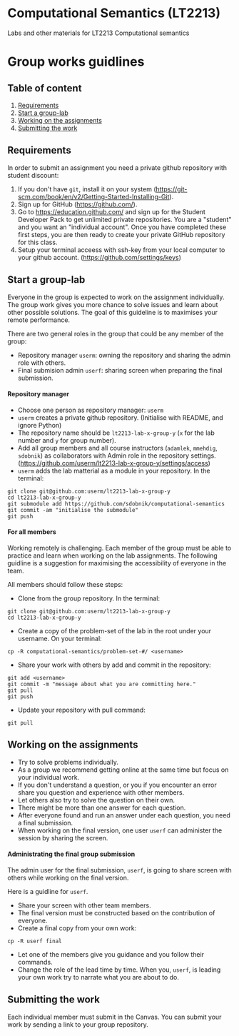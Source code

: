 # Computational Semantics (LT2213)

Labs and other materials for LT2213 Computational semantics


# Group works guidlines

## Table of content
1. [Requirements](#requirements)
2. [Start a group-lab](#start-a-group-lab)
3. [Working on the assignments](#working-on-the-assignments)
4. [Submitting the work](#submitting-the-work)


## Requirements

In order to submit an assignment you need a private github repository with student discount:

1. If you don't have `git`, install it on your system (https://git-scm.com/book/en/v2/Getting-Started-Installing-Git).
1. Sign up for GitHub (https://github.com/).
1. Go to https://education.github.com/ and sign up for the Student Developer Pack to get unlimited private repositories. You are a "student" and you want an "individual account". Once you have completed these first steps, you are then ready to create your private GitHub repository for this class.
1. Setup your terminal acceess with ssh-key from your local computer to your github account. (https://github.com/settings/keys)

## Start a group-lab

Everyone in the group is expected to work on the assignment individually.
The group work gives you more chance to solve issues and learn about other possible solutions.
The goal of this guideline is to maximises your remote performance.

There are two general roles in the group that could be any member of the group:
- Repository manager `userm`: owning the repository and sharing the admin role with others.
- Final submision admin `userf`: sharing screen when preparing the final submission.


#### Repository manager

- Choose one person as repository manager: `userm`
- `userm` creates a private github repository. (Initialise with README, and ignore Python) 
- The repository name should be `lt2213-lab-x-group-y` (`x` for the lab number and `y` for group number).
- Add all group members and all course instructors (`adamlek`, `mmehdig`, `sdobnik`) as collaborators with Admin role in the repository settings.
(https://github.com/userm/lt2213-lab-x-group-y/settings/access)
- `userm` adds the lab matterial as a module in your repository.
In the terminal:
```
git clone git@github.com:userm/lt2213-lab-x-group-y
cd lt2213-lab-x-group-y
git submodule add https://github.com/sdobnik/computational-semantics
git commit -am "initialise the submodule"
git push
```

#### For all members

Working remotely is challenging. Each member of the group must be able to practice and learn when working on the lab assignments.
The following guidline is a suggestion for maximising the accessibility of everyone in the team.

All members should follow these steps:

- Clone from the group repository. In the terminal:
```
git clone git@github.com:userm/lt2213-lab-x-group-y
cd lt2213-lab-x-group-y
```
- Create a copy of the problem-set of the lab in the root under your username. On your terminal:
```
cp -R computational-semantics/problem-set-#/ <username>
```
- Share your work with others by add and commit in the repository:
```
git add <username>
git commit -m "message about what you are committing here."
git pull 
git push
```
- Update your repository with pull command:
```
git pull 
```

## Working on the assignments

- Try to solve problems individually.
- As a group we recommend getting online at the same time but focus on your individual work.
- If you don't understand a question, or you if you encounter an error share you question and experience with other members. 
- Let others also try to solve the question on their own.
- There might be more than one answer for each question.
- After everyone found and run an answer under each question, you need a final submission.
- When working on the final version, one user `userf` can administer the session by sharing the screen.

#### Administrating the final group submission

The admin user for the final submission, `userf`, is going to share screen with others while working on the final version.

Here is a guidline for `userf`.
- Share your screen with other team members.
- The final version must be constructed based on the contribution of everyone.
- Create a final copy from your own work:
```
cp -R userf final
```
- Let one of the members give you guidance and you follow their commands. 
- Change the role of the lead time by time. When you, `userf`, is leading your own work try to narrate what you are about to do.

## Submitting the work

Each individual member must submit in the Canvas. You can submit your work by sending a link to your group repository.


